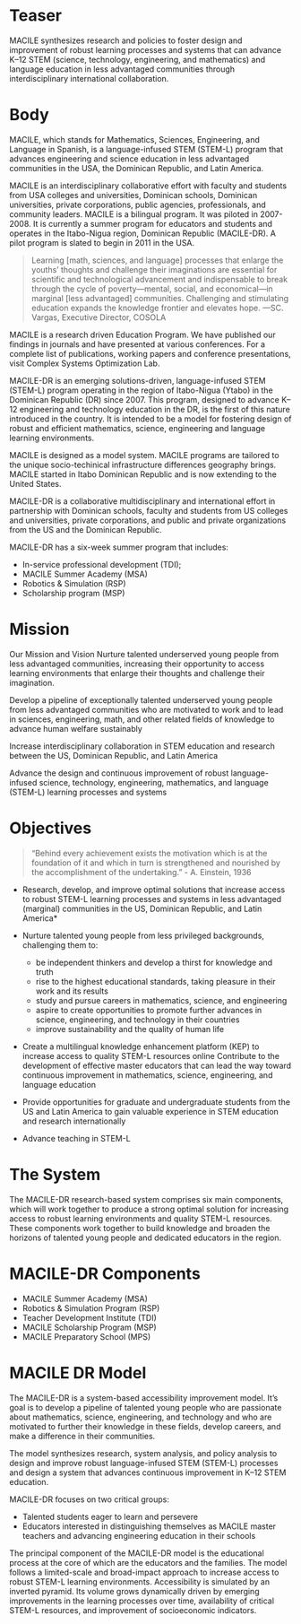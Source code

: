 # Teaser
MACILE synthesizes research and policies to foster design and improvement of robust learning processes and systems that can advance K–12 STEM (science, technology, engineering, and mathematics) and language education in less advantaged communities through interdisciplinary international collaboration.

# Body

MACILE, which stands for Mathematics, Sciences, Engineering, and Language in Spanish, is a language-infused STEM (STEM-L) program that advances engineering and science education in less advantaged communities in the USA, the Dominican Republic, and Latin America.

MACILE is an interdisciplinary collaborative effort with faculty and students from USA colleges and universities, Dominican schools, Dominican universities, private corporations, public agencies, professionals, and community leaders. MACILE is a bilingual program. It was piloted in 2007-2008. It is currently a summer program for educators and students and operates in the Itabo-Nigua region, Dominican Republic (MACILE-DR). A pilot program is slated to begin in 2011 in the USA. 

> Learning [math, sciences, and language] processes that enlarge the youths’ thoughts and challenge their imaginations are essential for scientific and technological advancement and indispensable to break through the cycle of poverty—mental, social, and economical—in marginal [less advantaged] communities. Challenging and stimulating education expands the knowledge frontier and elevates hope. 
—SC. Vargas, Executive Director, COSOLA

MACILE is a research driven Education Program. We have published our findings in journals and have presented at various conferences. For a complete list of publications, working papers and conference presentations, visit Complex Systems Optimization Lab.

MACILE-DR is an emerging solutions-driven, language-infused STEM (STEM-L) program operating in the region of Itabo-Nigua (Ytabo) in the Dominican Republic (DR) since 2007. This program, designed to advance K–12 engineering and technology education in the DR, is the first of this nature introduced in the country. It is intended to be a model for fostering design of robust and efficient mathematics, science, engineering and language learning environments.

MACILE is designed as a model system. MACILE programs are tailored to the unique socio-techinical infrastructure differences geography brings. MACILE started in Itabo Dominican Republic and is now extending to the United States.

MACILE-DR is a collaborative multidisciplinary and international effort in partnership with Dominican schools, faculty and students from US colleges and universities, private corporations, and public and private organizations from the US and the Dominican Republic.

MACILE-DR has a six-week summer program that includes:

* In-service professional development (TDI);
* MACILE Summer Academy (MSA)
* Robotics & Simulation (RSP)
* Scholarship program (MSP)

# Mission

Our Mission and Vision
Nurture talented underserved young people from less advantaged communities, increasing their opportunity to access learning environments that enlarge their thoughts and challenge their imagination.

Develop a pipeline of exceptionally talented underserved young people from less advantaged communities who are motivated to work and to lead in sciences, engineering, math, and other related fields of knowledge to advance human welfare sustainably

Increase interdisciplinary collaboration in STEM education and research between the US, Dominican Republic, and Latin America

Advance the design and continuous improvement of robust language-infused science, technology, engineering, mathematics, and language (STEM-L) learning processes and systems

# Objectives 

> “Behind every achievement exists the motivation which is at the foundation of it and which in turn is strengthened and nourished by the accomplishment of the undertaking.” - A. Einstein, 1936

* Research, develop, and improve optimal solutions that increase access to robust STEM-L learning processes and systems in less advantaged (marginal) communities in the US, Dominican Republic, and Latin America* 

* Nurture talented young people from less privileged backgrounds, challenging them to:
	*   be independent thinkers and develop a thirst for knowledge and truth
	*   rise to the highest educational standards, taking pleasure in their work and its results
	*   study and pursue careers in mathematics, science, and engineering
	*   aspire to create opportunities to promote further advances in science, engineering, and technology in their countries
	*   improve sustainability and the quality of human life 
* Create a multilingual knowledge enhancement platform (KEP) to increase access to quality STEM-L resources online Contribute to the development of effective master educators that can lead the way toward continuous improvement in mathematics, science, engineering, and language education
* Provide  opportunities for graduate and undergraduate students from the US and Latin America to gain valuable experience in STEM education and research internationally
* Advance teaching in STEM-L

# The System
The MACILE-DR research-based system comprises six main components, which will work together to produce a strong optimal solution for increasing access to robust learning environments and quality STEM-L resources. These components work together to build knowledge and broaden the horizons of talented young people and dedicated educators in the region.

# MACILE-DR Components

* MACILE Summer Academy  (MSA)
* Robotics & Simulation Program  (RSP)
* Teacher Development Institute  (TDI)
* MACILE Scholarship Program (MSP)
* MACILE Preparatory School (MPS)

# MACILE DR Model

The MACILE-DR is a system-based accessibility improvement model. It’s goal is to develop a pipeline of talented young people who are passionate about mathematics, science, engineering, and technology and who are motivated to further their knowledge in these fields, develop careers, and make a difference in their communities.

The model synthesizes research, system analysis, and policy analysis to design and improve robust language-infused STEM (STEM-L) processes and design a system that advances continuous improvement in K–12 STEM education.

MACILE-DR focuses on two critical groups:

* Talented students eager to learn and persevere
* Educators interested in distinguishing themselves as MACILE master teachers and advancing engineering education in their schools

The principal component of the MACILE-DR model is the educational process at the core of which are the educators and the families. The model follows a limited-scale and broad-impact approach to increase access to robust STEM-L learning environments. Accessibility is simulated by an inverted pyramid. Its volume grows dynamically driven by emerging improvements in the learning processes over time, availability of critical STEM-L resources, and improvement of socioeconomic indicators.

